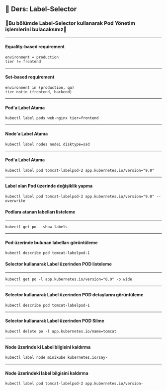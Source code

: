 ## 🧑 Ders: Label-Selector

### 📗Bu bölümde Label-Selector kullanarak Pod Yönetim işlemlerini bulacaksınız📗

***
#### Equality-based requirement
```
environment = production
tier != frontend
```
***
#### Set-based requirement
```
environment in (production, qa)
tier notin (frontend, backend)
```
***
#### Pod'a Label Atama
```
kubectl label pods web-nginx tier=frontend
```
***
#### Node'a Label Atama
```
kubectl label nodes node1 disktype=ssd
```
***
#### Pod'a Label Atama
```
kubectl label pod tomcat-labelpod-2 app.kubernetes.io/version="9.0" 
```
***
#### Label olan Pod üzerinde değişiklik yapma
```
kubectl label pod tomcat-labelpod-2 app.kubernetes.io/version="9.0" --overwrite
```
#### Podlara atanan labelları listeleme
***
```
kubectl get po --show-labels
```
***
#### Pod üzerinde bulunan labelları görüntüleme
```
kubectl describe pod tomcat-labelpod-1
```
#### Selector kullanarak Label üzerinden POD listeleme 
***
```
kubectl get po -l app.kubernetes.io/version="8.0" -o wide
```
***
#### Selector kullanarak Label üzerinden POD detaylarını görüntüleme 
```
kubectl describe pod tomcat-labelpod-1
```
***
#### Selector kullanarak Label üzerinden POD Silme
```
kubectl delete po -l app.kubernetes.io/name=tomcat
```
***
#### Node üzerinde ki Label bilgisini kaldırma
```
kubectl label node minikube kubernetes.io/say-
```
***
#### Node üzerindeki label bilgisini kaldırma
```
kubectl label pod tomcat-labelpod-2 app.kubernetes.io/version-
```

